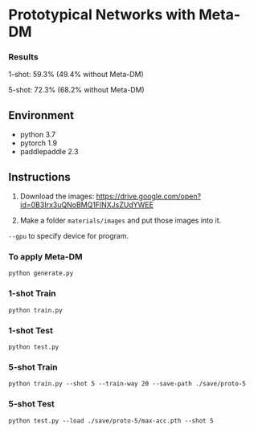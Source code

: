 # Prototypical Networks with Meta-DM

### Results

1-shot: 59.3% (49.4% without Meta-DM)

5-shot: 72.3% (68.2% without Meta-DM)

## Environment

* python 3.7
* pytorch 1.9
* paddlepaddle 2.3

## Instructions

1. Download the images: https://drive.google.com/open?id=0B3Irx3uQNoBMQ1FlNXJsZUdYWEE

2. Make a folder `materials/images` and put those images into it.

`--gpu` to specify device for program.

### To apply Meta-DM

`python generate.py`

### 1-shot Train

`python train.py`

### 1-shot Test

`python test.py` 

### 5-shot Train

`python train.py --shot 5 --train-way 20 --save-path ./save/proto-5`

### 5-shot Test

`python test.py --load ./save/proto-5/max-acc.pth --shot 5`
